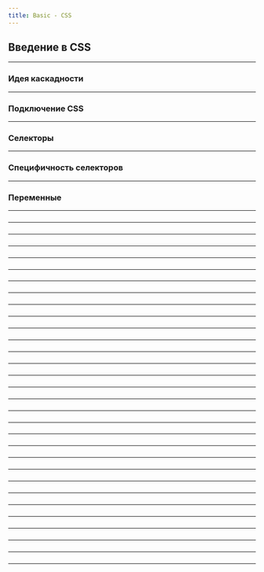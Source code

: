 ```yaml
---
title: Basic - CSS
---
```


## Введение в CSS

---

### Идея каскадности

---

### Подключение CSS

---

### Селекторы

---

### Специфичность селекторов

---

### Переменные

---

### 

---

### 

---

### 

---

### 

---

### 

---

### 

---

### 

---

### 

---

### 

---

### 

---

### 

---

### 

---

### 

---

### 

---

### 

---

### 

---

### 

---

### 

---

### 

---

### 

---

### 

---

### 

---

### 

---

### 

---

### 

---

### 

---

### 

---

### 

---

### 

---

### 

---
